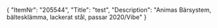 {
  "ItemNr": "205544",
  "Title": "test",
  "Description": "Animas Bärsystem, bältesklämma, lackerat stål, passar 2020/Vibe"
}